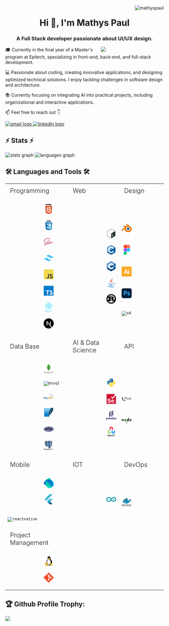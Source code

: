 <img align="right" src="https://komarev.com/ghpvc/?username=mathyspaul&label=Visitors&color=4493f8&style=flat" alt="mathyspaul" />
<h1 align="center">Hi 👋, I'm Mathys Paul</h1>
<h3 align="center">A Full Stack developer passionate about UI/UX design.</h3>

<img align='right' width="200" src="https://i.pinimg.com/originals/2a/53/65/2a53651a35816f499270d8275fd5318f.gif">

🎓 Currently in the final year of a Master's program at Epitech, specializing in front-end, back-end, and full-stack development.

💻 Passionate about coding, creating innovative applications, and designing optimized technical solutions. I enjoy tackling challenges in software design and architecture.

📚 Currently focusing on integrating AI into practical projects, including organizational and interactive applications.

📫 Feel free to reach out 👇

<a href="mailto:mathyspaul14@gmail.com" target="_blank" rel="noreferrer">
<img src="https://img.shields.io/static/v1?message=Gmail&logo=gmail&label=&color=D14836&logoColor=white&labelColor=&style=for-the-badge" height="24" alt="gmail logo"  />
</a>
<a href="https://www.linkedin.com/in/mathys-paul/" target="_blank" rel="noreferrer">
<img src="https://img.shields.io/static/v1?message=LinkedIn&logo=linkedin&label=&color=0077B5&logoColor=white&labelColor=&style=for-the-badge" height="24" alt="linkedin logo"  />
</a>

## ⚡ Stats ⚡

<img src="https://github-readme-stats.vercel.app/api?username=mathyspaul&hide_title=false&hide_rank=true&show_icons=true&include_all_commits=true&count_private=true&disable_animations=false&theme=github_dark&locale=en&hide_border=true&border_radius=0" height="200" alt="stats graph"  />
<img src="https://github-readme-stats.vercel.app/api/top-langs?username=mathyspaul&locale=en&hide_title=false&layout=compact&card_width=320&theme=github_dark&hide_border=true&border_radius=0" height="200" alt="languages graph"  />

## 🛠️ Languages and Tools 🛠️

<table>
  <tr>
    <td>
      <h4 style="margin: 8px; font-weight: 300; font-size: 1.25rem;">
			Programming
			</h4>
    </td>
    <td>
      <h4 style="margin: 8px; font-weight: 300; font-size: 1.25rem;">
			Web
			</h4>
    </td>
    <td>
      <h4 style="margin: 8px; font-weight: 300; font-size: 1.25rem;">
			Design
			</h4>
    </td>
  </tr>
  <tr>
    <td>
      <code>
				<img src="https://raw.githubusercontent.com/devicons/devicon/master/icons/html5/html5-original-wordmark.svg" alt="html5" width="32" height="32" />
      </code>
			&nbsp;
      <code>
				<img src="https://raw.githubusercontent.com/devicons/devicon/master/icons/css3/css3-original-wordmark.svg" alt="css3" width="32" height="32" />
      </code>
			&nbsp;
      <code>
				<img src="https://raw.githubusercontent.com/devicons/devicon/master/icons/sass/sass-original.svg" alt="sass" width="32" height="32" />
      </code>
			&nbsp;
      <code>
				<img src="https://raw.githubusercontent.com/devicons/devicon/master/icons/tailwindcss/tailwindcss-original.svg" alt="tailwind" width="32" height="32" />
      </code>
			&nbsp;
      <code>
				<img src="https://raw.githubusercontent.com/devicons/devicon/master/icons/javascript/javascript-original.svg" alt="css3" width="32" height="32" />
      </code>
			&nbsp;
      <code>
				<img src="https://raw.githubusercontent.com/devicons/devicon/master/icons/typescript/typescript-original.svg" alt="typescript" width="32" height="32" />
      </code>
			&nbsp;
      <code>
				<img src="https://raw.githubusercontent.com/devicons/devicon/master/icons/react/react-original-wordmark.svg" alt="react" width="32" height="32" />
      </code>
			&nbsp;
      <code>
				<img src="https://raw.githubusercontent.com/devicons/devicon/master/icons/nextjs/nextjs-plain.svg" alt="nextjs" width="32" height="32" />
      </code>
    </td>
    <td>
      <code>
				<img src="https://raw.githubusercontent.com/devicons/devicon/master/icons/bash/bash-original.svg" alt="bash" width="32" height="32" />
      </code>
			&nbsp;
      <code>
				<img src="https://raw.githubusercontent.com/devicons/devicon/master/icons/c/c-original.svg" alt="c" width="32" height="32" />
      </code>
			&nbsp;
      <code>
				<img src="https://raw.githubusercontent.com/devicons/devicon/master/icons/cplusplus/cplusplus-original.svg" alt="cplusplus" width="32" height="32" />
      </code>
			&nbsp;
      <code>
				<img src="https://raw.githubusercontent.com/devicons/devicon/master/icons/java/java-original.svg" alt="java" width="32" height="32" />
      </code>
			&nbsp;
      <code>
				<img src="https://raw.githubusercontent.com/devicons/devicon/master/icons/rust/rust-original.svg" alt="rust" width="32" height="32" />
      </code>
    </td>
    <td>
      <code>
				<img src="https://raw.githubusercontent.com/devicons/devicon/master/icons/blender/blender-original.svg" alt="blender" width="32" height="32" />
      </code>
			&nbsp;
      <code>
				<img src="https://raw.githubusercontent.com/devicons/devicon/master/icons/figma/figma-original.svg" alt="figma" width="32" height="32" />
      </code>
			&nbsp;
      <code>
				<img src="https://raw.githubusercontent.com/devicons/devicon/master/icons/illustrator/illustrator-plain.svg" alt="illustrator" width="32" height="32" />
      </code>
			&nbsp;
      <code>
				<img src="https://raw.githubusercontent.com/devicons/devicon/master/icons/photoshop/photoshop-original.svg" alt="photoshop" width="32" height="32" />
      </code>
			&nbsp;
      <code>
				<img src="https://static.cdnlogo.com/logos/a/95/adobe-xd.svg" alt="xd" width="32" height="32" />
      </code>
    </td>
  </tr>
  <tr></tr>
  <tr>
    <td>
      <h4 style="margin: 8px; font-weight: 300; font-size: 1.25rem;">
			Data Base
			</h4>
    </td>
    <td>
      <h4 style="margin: 8px; font-weight: 300; font-size: 1.25rem;">
			AI & Data Science
			</h4>
    </td>
    <td>
      <h4 style="margin: 8px; font-weight: 300; font-size: 1.25rem;">
			API
			</h4>
    </td>
  </tr>
  <tr>
    <td>
      <code>
				<img src="https://raw.githubusercontent.com/devicons/devicon/master/icons/mongodb/mongodb-original-wordmark.svg" alt="mongodb" width="32" height="32" />
      </code>
			&nbsp;
      <code>
				<img src="https://www.svgrepo.com/show/303229/microsoft-sql-server-logo.svg" alt="mssql" width="32" height="32" />
      </code>
			&nbsp;
      <code>
				<img src="https://raw.githubusercontent.com/devicons/devicon/master/icons/mysql/mysql-original-wordmark.svg" alt="mysql" width="32" height="32" />
      </code>
			&nbsp;
      <code>
				<img src="https://raw.githubusercontent.com/devicons/devicon/master/icons/sqlite/sqlite-original.svg" alt="sqlite" width="32" height="32" />
      </code>
			&nbsp;
      <code>
				<img src="https://raw.githubusercontent.com/devicons/devicon/master/icons/php/php-original.svg" alt="php" width="32" height="32" />
      </code>
			&nbsp;
      <code>
				<img src="https://raw.githubusercontent.com/devicons/devicon/master/icons/postgresql/postgresql-original-wordmark.svg" alt="postgresql" width="32" height="32" />
      </code>
    </td>
    <td>
      <code>
				<img src="https://raw.githubusercontent.com/devicons/devicon/master/icons/python/python-original.svg" alt="python" width="32" height="32" />
      </code>
			&nbsp;
      <code>
				<img src="https://raw.githubusercontent.com/devicons/devicon/master/icons/selenium/selenium-original.svg" alt="selenium" width="32" height="32" />
      </code>
			&nbsp;
      <code>
				<img src="https://raw.githubusercontent.com/devicons/devicon/master/icons/pandas/pandas-original-wordmark.svg" alt="pandas" width="32" height="32" />
      </code>
			&nbsp;
      <code>
				<img src="https://raw.githubusercontent.com/devicons/devicon/master/icons/opencv/opencv-original-wordmark.svg" alt="opencv" width="32" height="32" />
      </code>
    </td>
    <td>
      <code>
				<img src="https://raw.githubusercontent.com/devicons/devicon/master/icons/flask/flask-original-wordmark.svg" alt="flask" width="32" height="32" />
      </code>
			&nbsp;
      <code>
				<img src="https://raw.githubusercontent.com/devicons/devicon/master/icons/nodejs/nodejs-original-wordmark.svg" alt="nodejs" width="32" height="32" />
      </code>
    </td>
  </tr>
  <tr></tr>
  <tr>
    <td>
      <h4 style="margin: 8px; font-weight: 300; font-size: 1.25rem;">
			Mobile
			</h4>
    </td>
    <td>
      <h4 style="margin: 8px; font-weight: 300; font-size: 1.25rem;">
			IOT
			</h4>
    </td>
    <td>
      <h4 style="margin: 8px; font-weight: 300; font-size: 1.25rem;">
			DevOps
			</h4>
    </td>
  </tr>
  <tr>
    <td>
      <code>
				<img src="https://raw.githubusercontent.com/devicons/devicon/master/icons/dart/dart-original.svg" alt="dart" width="32" height="32" />
      </code>
			&nbsp;
      <code>
				<img src="https://raw.githubusercontent.com/devicons/devicon/master/icons/flutter/flutter-original.svg" alt="flutter" width="32" height="32" />
      </code>
			&nbsp;
      <code>
				<img src="https://cdn.worldvectorlogo.com/logos/react-native-1.svg" alt="reactnative" width="32" height="32" />
      </code>
    </td>
    <td>
      <code>
				<img src="https://raw.githubusercontent.com/devicons/devicon/master/icons/arduino/arduino-original.svg" alt="arduino" width="32" height="32" />
      </code>
    </td>
    <td>
      <code>
				<img src="https://raw.githubusercontent.com/devicons/devicon/master/icons/docker/docker-original-wordmark.svg" alt="docker" width="32" height="32" />
      </code>
    </td>
  </tr>
  <tr></tr>
  <tr>
    <td>
      <h4 style="margin: 8px; font-weight: 300; font-size: 1.25rem;">
			Project Management
			</h4>
    </td>
  </tr>
  <tr>
    <td>
      <code>
				<img src="https://raw.githubusercontent.com/devicons/devicon/master/icons/linux/linux-original.svg" alt="linux" width="32" height="32" />
      </code>
			&nbsp;
      <code>
				<img src="https://raw.githubusercontent.com/devicons/devicon/master/icons/git/git-original.svg" alt="git" width="32" height="32" />
      </code>
    </td>
  </tr>
</table>

## 🏆 Github Profile Trophy:

<img height="420px" src="https://github-profile-trophy.vercel.app/?username=mathysPaul&column=4&margin-w=8&margin-h=8&theme=onestar"/>
